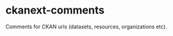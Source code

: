 ckanext-comments
================

Comments for CKAN urls (datasets, resources, organizations etc).
